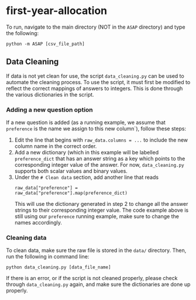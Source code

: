 # first-year-allocation

To run, navigate to the main directory (NOT in the `ASAP` directory) and type the following:
```
python -m ASAP [csv_file_path]
```

## Data Cleaning

If data is not yet clean for use, the script `data_cleaning.py` can be used to
automate the cleaning process. To use the script, it must first be modified to
reflect the correct mappings of answers to integers. This is done through the
various dictionaries in the script.

### Adding a new question option

If a new question is added (as a running example, we assume that `preference` is
the name we assign to this new column`), follow these steps:

1. Edit the line that begins with `raw_data.columns = ...` to include the new column
   name in the correct order.
1. Add a new dictionary (which in this example will be labelled
   `preference_dict` that has an answer string as a key which points to the
   corresponding integer value of the answer. For now, `data_cleaning.py`
   supports both scalar values and binary values.
1. Under the `# Clean data` section, add another line that reads 
   ```
   raw_data["preference"] = raw_data["preference"].map(preference_dict)
   ``` 
   This will use the dictionary generated in step 2 to change all the answer
   strings to their corresponding integer value. The code example above is still
   using our `preference` running example, make sure to change the names
   accordingly.

### Cleaning data

To clean data, make sure the raw file is stored in the `data/` directory. Then,
run the following in command line:
```
python data_cleaning.py [data_file_name]
```

If there is an error, or if the script is not cleaned properly, please check
through `data_cleaning.py` again, and make sure the dictionaries are done up
properly.
